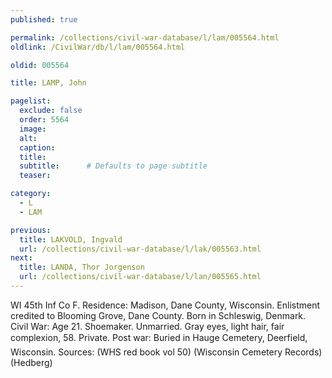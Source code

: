 ```yaml
---
published: true

permalink: /collections/civil-war-database/l/lam/005564.html
oldlink: /CivilWar/db/l/lam/005564.html

oldid: 005564

title: LAMP, John

pagelist:
  exclude: false
  order: 5564
  image: 
  alt:
  caption:
  title:
  subtitle:      # Defaults to page subtitle
  teaser:

category: 
  - L 
  - LAM

previous:
  title: LAKVOLD, Ingvald
  url: /collections/civil-war-database/l/lak/005563.html  
next:
  title: LANDA, Thor Jorgenson
  url: /collections/civil-war-database/l/lan/005565.html   
---
```

WI 45th Inf Co F. Residence: Madison, Dane County, Wisconsin. Enlistment credited to Blooming Grove, Dane County. Born in Schleswig, Denmark. Civil War: Age 21. Shoemaker. Unmarried. Gray eyes, light hair, fair complexion, 5&#146;8&#148;. Private. Post war: Buried in Hauge Cemetery, Deerfield, Wisconsin. Sources: (WHS red book vol 50) (Wisconsin Cemetery Records) (Hedberg)